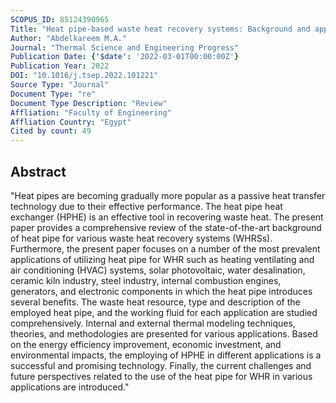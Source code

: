 ```yaml
---
SCOPUS_ID: 85124390965
Title: "Heat pipe-based waste heat recovery systems: Background and applications"
Author: "Abdelkareem M.A."
Journal: "Thermal Science and Engineering Progress"
Publication Date: {'$date': '2022-03-01T00:00:00Z'}
Publication Year: 2022
DOI: "10.1016/j.tsep.2022.101221"
Source Type: "Journal"
Document Type: "re"
Document Type Description: "Review"
Affliation: "Faculty of Engineering"
Affliation Country: "Egypt"
Cited by count: 49
---
```


## Abstract
"Heat pipes are becoming gradually more popular as a passive heat transfer technology due to their effective performance. The heat pipe heat exchanger (HPHE) is an effective tool in recovering waste heat. The present paper provides a comprehensive review of the state-of-the-art background of heat pipe for various waste heat recovery systems (WHRSs). Furthermore, the present paper focuses on a number of the most prevalent applications of utilizing heat pipe for WHR such as heating ventilating and air conditioning (HVAC) systems, solar photovoltaic, water desalination, ceramic kiln industry, steel industry, internal combustion engines, generators, and electronic components in which the heat pipe introduces several benefits. The waste heat resource, type and description of the employed heat pipe, and the working fluid for each application are studied comprehensively. Internal and external thermal modeling techniques, theories, and methodologies are presented for various applications. Based on the energy efficiency improvement, economic investment, and environmental impacts, the employing of HPHE in different applications is a successful and promising technology. Finally, the current challenges and future perspectives related to the use of the heat pipe for WHR in various applications are introduced."

